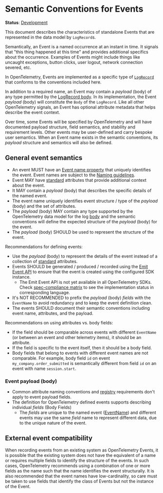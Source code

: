 <!--- Hugo front matter used to generate the website version of this page:
linkTitle: Events
aliases: [events-general]
--->

# Semantic Conventions for Events

**Status**: [Development][DocumentStatus]

This document describes the characteristics of standalone Events that are represented
in the data model by `LogRecord`s.

Semantically, an Event is a named occurrence at an instant in time. It signals that
"this thing happened at this time" and provides additional specifics about the occurrence.
Examples of Events might include things like uncaught exceptions, button clicks, user logout,
network connection severed, etc.

In OpenTelemetry, Events are implemented as a specific type of [`LogRecord`](https://github.com/open-telemetry/opentelemetry-specification/tree/v1.45.0/specification/logs/api.md) that conforms to the conventions included here.

In addition to a required name, an Event may contain a _payload_ (body) of any type permitted
by the [LogRecord body](https://github.com/open-telemetry/opentelemetry-specification/blob/main/specification/logs/data-model.md#field-body).
In its implementation, the Event _payload_ (body) will constitute the `Body` of the `LogRecord`.
Like all other OpenTelemetry signals, an Event has optional attribute metadata that helps describe
the event context.

Over time, some Events will be specified by OpenTelemetry and will have documented payload structure,
field semantics, and stability and requirement levels. Other events may be user-defined and carry
bespoke user semantics. When an Event name exists in the semantic conventions, its _payload_
structure and semantics will also be defined.

## General event semantics

* An event MUST have an [Event name property](https://github.com/open-telemetry/opentelemetry-specification/tree/v1.45.0/specification/logs/data-model.md#field-eventname)
  that uniquely identifies the event. Event names are subject to the [Naming guidelines](/docs/general/naming.md).
* Event MAY have [standard](https://github.com/open-telemetry/opentelemetry-specification/tree/v1.45.0/specification/common#attribute)
  attributes that provide additional context about the event.
* It MAY contain a _payload_ (body) that describes the specific details of the
  named event.
* The event name uniquely identifies event structure / type of the _payload_ (body)
  and the set of attributes.
* The _payload_ (body) MAY contain any type supported by the OpenTelemetry data
  model for the log [body](https://github.com/open-telemetry/opentelemetry-specification/blob/main/specification/logs/data-model.md#field-body)
  and the semantic conventions will define the expected structure of the _payload_
  (body) for the event.
* The _payload_ (body) SHOULD be used to represent the structure of the event.

Recommendations for defining events:

* Use the _payload_ (body) to represent the details of the event instead of a
  collection of [standard](https://github.com/open-telemetry/opentelemetry-specification/tree/v1.45.0/specification/common#attribute)
  attributes.
* Events SHOULD be generated / produced / recorded using the
    [Emit Event API](https://github.com/open-telemetry/opentelemetry-specification/tree/v1.45.0/specification/logs/api.md#emit-an-event)
    to ensure that the event is created using the configured SDK instance.
  * The Emit Event API is not yet available in all OpenTelemetry SDKs. Check [spec-compliance matrix](https://github.com/open-telemetry/opentelemetry-specification/tree/v1.45.0/spec-compliance-matrix.md#logs) to see the implementation status in corresponding language.
* It's NOT RECOMMENDED to prefix the _payload_ (body) _fields_ with the `EventName` to
  avoid redundancy and to keep the event definition clean.
* The events SHOULD document their semantic conventions including event name,
  attributes, and the payload.

Recommendations on using attributes vs. body fields:

* If the field should be comparable across events with different `EventName` (or between an event and other telemetry items),
  it should be an attribute.
* If the field is specific to the event itself, then it should be a body field.
* Body fields that belong to events with different event names are not comparable.
  For example, body field `id` on event `my_company.order_submitted` is semantically different from
  field `id` on an event with name `session.start`.

### Event payload (body)

* Common attribute naming conventions and [registry](../attributes-registry/README.md)
  requirements don't apply to event payload fields.
* The definition for OpenTelemetry defined events supports describing
  individual _fields_ (Body Fields)
  * The _fields_ are unique to the named event ([EventName](https://github.com/open-telemetry/opentelemetry-specification/tree/v1.45.0/specification/logs/data-model.md#field-eventname)) and different events
    may use the same _field_ name to represent different data, due to the unique
    nature of the event.

## External event compatibility

When recording events from an existing system as OpenTelemetry Events, it is
possible that the existing system does not have the equivalent of a name or
requires multiple fields to identify the structure of the events. In such cases,
OpenTelemetry recommends using a combination of one or more fields as the name
such that the name identifies the event structurally. It is also recommended that
the event names have low-cardinality, so care must be taken to use fields
that identify the class of Events but not the instance of the Event.

[DocumentStatus]: https://opentelemetry.io/docs/specs/otel/document-status
